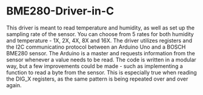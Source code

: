 # BME280-Driver-in-C
This driver is meant to read temperature and humidity, as well as set up the sampling rate of the sensor. You can choose from 5 rates for both humidity and temperature - 1X, 2X, 4X, 8X and 16X. The driver utilizes registers and the I2C communicatino protocol between an Arduino Uno and a BOSCH BME280 sensor. The Arduino is a master and requests information from the sensor whenever a value needs to be read. The code is written in a modular way, but a few improvements could be made - such as implementing a function to read a byte from the sensor. This is especially true when reading the DIG_X registers, as the same pattern is being repeated over and over again. 

